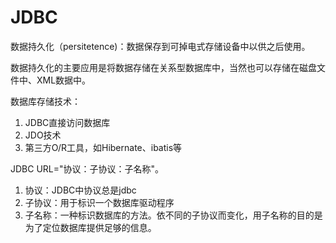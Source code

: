# 			JDBC

数据持久化（persitetence)：数据保存到可掉电式存储设备中以供之后使用。

数据持久化的主要应用是将数据存储在关系型数据库中，当然也可以存储在磁盘文件中、XML数据中。

数据库存储技术：

1. JDBC直接访问数据库
2. JDO技术
3. 第三方O/R工具，如Hibernate、ibatis等



JDBC URL="协议：子协议：子名称"。

1. 协议：JDBC中协议总是jdbc
2. 子协议：用于标识一个数据库驱动程序
3. 子名称：一种标识数据库的方法。依不同的子协议而变化，用子名称的目的是为了定位数据库提供足够的信息。